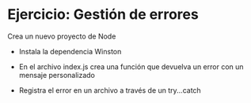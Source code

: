 # Ejercicio: Gestión de errores
Crea un nuevo proyecto de Node

- Instala la dependencia Winston

- En el archivo index.js crea una función que devuelva un error con un mensaje personalizado

- Registra el error en un archivo a través de un try...catch
